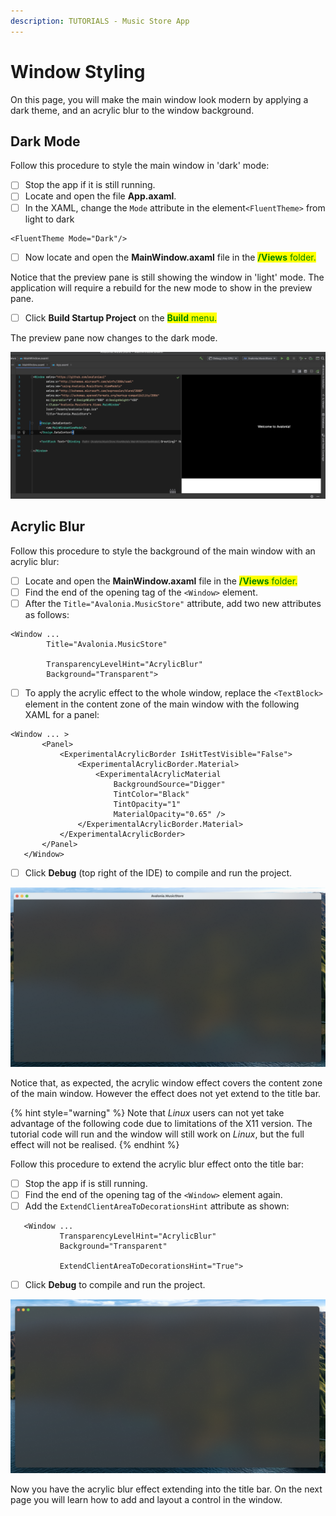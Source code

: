 ```yaml
---
description: TUTORIALS - Music Store App
---
```


# Window Styling

On this page, you will make the main window look modern by applying a dark theme, and an acrylic blur to the window background.

## Dark Mode

Follow this procedure to style the main window in 'dark' mode:

* [ ] Stop the app if it is still running.
* [ ] Locate and open the file **App.axaml**.
* [ ] In the XAML, change the `Mode` attribute in the element`<FluentTheme>` from light to dark&#x20;

```markup
<FluentTheme Mode="Dark"/>
```

* [ ] Now locate and open the **MainWindow.axaml**</mark> file in the <mark style="color:green;">**/Views** folder.

Notice that the preview pane is still showing the window in 'light' mode. The application will require a rebuild for the new mode to show in the preview pane.

* [ ] Click **Build Startup Project**</mark> on the <mark style="color:green;">**Build** menu.

The preview pane now changes to the dark mode.

![](images/dark-mode-preview.png)

## Acrylic Blur

Follow this procedure to style the background of the main window with an acrylic blur:

* [ ] Locate and open the **MainWindow.axaml**</mark> file in the <mark style="color:green;">**/Views** folder.
* [ ] Find the end of the opening tag of the `<Window>` element.&#x20;
* [ ] After the `Title="Avalonia.MusicStore"` attribute, add two new attributes as follows:

```markup
<Window ...
        Title="Avalonia.MusicStore"

        TransparencyLevelHint="AcrylicBlur"
        Background="Transparent">
```

* [ ] To apply the acrylic effect to the whole window, replace the `<TextBlock>` element in the content zone of the main window with the following XAML for a panel:

```markup
<Window ... >
       <Panel>
           <ExperimentalAcrylicBorder IsHitTestVisible="False">
               <ExperimentalAcrylicBorder.Material>
                   <ExperimentalAcrylicMaterial
                       BackgroundSource="Digger"
                       TintColor="Black"
                       TintOpacity="1"
                       MaterialOpacity="0.65" />
               </ExperimentalAcrylicBorder.Material>
           </ExperimentalAcrylicBorder>
       </Panel>
   </Window>
```

* [ ] Click **Debug** (top right of the IDE) to compile and run the project.

![](images/acrylic-material.png)

Notice that, as expected, the acrylic window effect covers the content zone of the main window. However the effect does not yet extend to the title bar.

{% hint style="warning" %}
Note that _Linux_ users can not yet take advantage of the following code due to limitations of the X11 version. The tutorial code will run and the window will still work on _Linux_, but the full effect will not be realised.
{% endhint %}

Follow this procedure to extend the acrylic blur effect onto the title bar:

* [ ] Stop the app if is still running.
* [ ] Find the end of the opening tag of the `<Window>` element again.&#x20;
* [ ] Add the `ExtendClientAreaToDecorationsHint` attribute as shown:

```markup
   <Window ...
           TransparencyLevelHint="AcrylicBlur"
           Background="Transparent"

           ExtendClientAreaToDecorationsHint="True">
```

* [ ] Click **Debug** to compile and run the project.

![](images/full-acrylic-window.png)

Now you have the acrylic blur effect extending into the title bar. On the next page you will learn how to add and layout a control in the window. &#x20;
